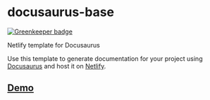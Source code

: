 # docusaurus-base

[![Greenkeeper badge](https://badges.greenkeeper.io/ninetyfivenorth/docusaurus-base.svg)](https://greenkeeper.io/)

Netlify template for Docusaurus

Use this template to generate documentation for your project using [Docusaurus](https://docusaurus.io) and host it on [Netlify](https://www.netlify.com).

## [Demo](https://docusaurus.netlify.com/test-site/)
